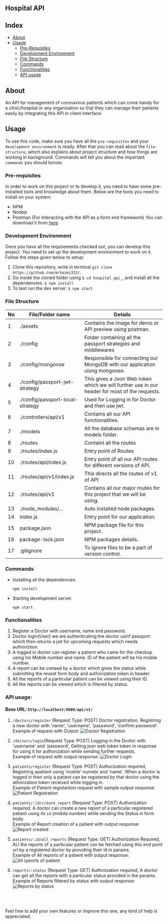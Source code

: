## Hospital API

## Index

- [About](#about)
- [Usage](#usage)
  - [Pre-Requisites](#pre-requisites)
  - [Development Environment](#development-environment)
  - [File Structure](#file-structure)
  - [Commands](#command)
  - [Functionalities](#functionalities)
  - [API usage](#api-usage)

## About

An API for management of coronavirus patients which can come handy for a clinic/hospital or any organisation so that they can manage their patients easily by integrating this API in client Interface:

## Usage

To use this code, make sure you have all the `pre-requisites` and your `development environment` is ready. After that you can read about the `file-structure`, which also explains about project structure and how things are working in background. Commands will tell you about the important `commands` you should konow.

### Pre-requisites

In order to work on this project or to develop it, you need to have some pre-installed tools and knowledge about them. Below are the tools you need to install on your system:

- NPM
- Nodejs
- Postman (For Interacting with the API as a fornt end framework) You can download it from [here](https://www.postman.com/)

### Development Environment

Once you have all the requirements checked out, you can develop this project. You need to set up the development environment to work on it. Follow the steps given below to setup:

1. Clone this repository, write in terminal `git clone https://github.com/mrkazmi333/`.
2. Go inside the cloned folder using `$ cd hospital_api_`, and install all the dependencies. `$ npm install`
3. To test run the dev server. `$ npm start`

### File Structure

| No  | File/Folder name                 | Details                                                                                       |
| --- | -------------------------------- | --------------------------------------------------------------------------------------------- |
| 1   | ./assets                         | Contains the image for demo or API preview using postman.                                     |
| 2   | ./config                         | Folder containing all the passport strategies and middlewares                                 |
| 3   | ./config/mongoose                | Responsible for connecting our MongoDB with our application uisng mongoose.                   |
| 4   | ./config/passport-jwt-strategy   | This gives a Json Web token which we will further use in our header for most of the requests. |
| 5   | ./config/passport-local-strategy | Used for Logging in for Doctor and then use jwt.                                              |
| 6   | ./controllers/api/v1             | Contains all our API functionalities.                                                         |
| 7   | ./models                         | All the database schemas are in models folder.                                                |
| 8   | ./routes                         | Containt all the routes                                                                       |
| 9   | ./routes/index.js                | Entry point of Routes                                                                         |
| 10  | ./routes/api/index.js            | Entry point of all our API routes for different versions of API.                              |
| 11  | ./routes/api/v1/index.js         | This directs all the routes of v1 of API                                                      |
| 12  | ./routes/api/v1                  | Contains all our major routes for this project that we will be using.                         |
| 13  | ./node_modules/...               | Auto installed node packages.                                                                 |
| 14  | index.js                         | Entry point for our application.                                                              |
| 15  | package.json                     | NPM package file for this project.                                                            |
| 16  | package-lock.json                | NPM packages details.                                                                         |
| 17  | .gitignore                       | To ignore files to be a part of version control.                                              |

### Commands

- Installing all the dependencies.
  ```
  npm install
  ```
- Starting development server.
  ```
  npm start
  ```

### Functionalities

1. Register a Doctor with username, name and password.
2. Doctor login(User) we are authenticating the doctor usinf passport which then returns a jwt for upcoming requests which needs authoriztion.
3. A logged in doctor can register a patient who came for the checkup using his Mobile number and name. ID of the patient will be his mobile number.
4. A report can be cretaed by a doctor which gives the status while submitting the reuest form body and authorization token in header.
5. All the reports of a particular patient can be viewed using their ID.
6. All the reports can be viewed which is filtered by status.

### API usage:

#### Base URL: `http://localhost:8000/api/v1/`

1. `/doctors/register` (Request Type: POST) Doctor registration, Registring a new doctor with 'name', 'username', 'password', 'confirm password'.
   <br>
   Example of request with Output:
   ![Doctor Registration](/assets/doctor_register.png)

2. `/doctors/login`(Request Type: POST) Logging in the Dcotor with 'username' and 'password', Getting json web token token in response for using it for authorization while sending further requests.
   <br>
   Example of request with output response:
   ![Doctor Login](/assets/doctor_login.png)

3. `patients/register` (Request Type: POST) Authorization required, Registring apatient using 'mobile' numebr and 'name'. When a doctor is logged in then only a patient can be registered by that doctor using the athorization token received while logging in.
   <br>
   Example of Patient registartion request with sample output response:
   ![Patient Registration](/assets/patients_register.png)

4. `patients/:id/create_report` (Request Type: POST) Authorization required, A doctor can create a new report of a particular registered patient using its `id` (mobile number) while sending the Status in form body.
   <br>
   Example of Report creation of a patient with output response:
   ![Report created](/assets/create_report.png)

5. `patients/:id/all_reports` (Request Type: GET) Authorization Required, ALl the reports of a particular patient can be fetched using this end point url by a registered doctor by providing their id in params.
   <br>
   Example of All reports of a patient with output response:
   ![All rpeorts of patient](/assets/get_all_report_patient.png)

6. `reports/:status` (Request Type: GET) Authroization required, A doctor can get all the reports with a particular status provided in the params.
   Example of Reports filtered by status with output response:
   <br>
   ![Reports by status](/assets/reports_by_status.png)

   <br>
   <br>

Feel free to add your own features or improve this one, any kind of help is appreciated.
